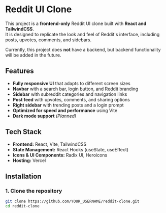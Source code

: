 # Reddit UI Clone

This project is a **frontend-only** Reddit UI clone built with **React and TailwindCSS**.  
It is designed to replicate the look and feel of Reddit's interface, including posts, upvotes, comments, and sidebars.  

Currently, this project does **not** have a backend, but backend functionality will be added in the future.

## Features

- **Fully responsive UI** that adapts to different screen sizes
- **Navbar** with a search bar, login button, and Reddit branding
- **Sidebar** with subreddit categories and navigation links
- **Post feed** with upvotes, comments, and sharing options
- **Right sidebar** with trending posts and a login prompt
- **Optimized for speed and performance** using Vite
- **Dark mode support** _(Planned)_

## Tech Stack

- **Frontend:** React, Vite, TailwindCSS
- **State Management:** React Hooks (useState, useEffect)
- **Icons & UI Components:** Radix UI, Heroicons
- **Hosting:** Vercel

## Installation

### 1. Clone the repository
```sh
git clone https://github.com/YOUR_USERNAME/reddit-clone.git
cd reddit-clone
